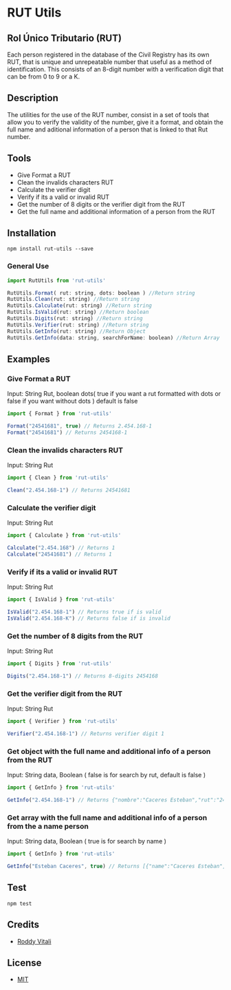 # RUT Utils

## Rol Único Tributario (RUT)
Each person registered in the database of the Civil Registry has its own RUT, that is unique and unrepeatable number that useful as a method of identification. This consists of an 8-digit number with a verification digit that can be from 0 to 9 or a K.

## Description
The utilities for the use of the RUT number, consist in a set of tools that allow you to verify the validity of the number, give it a format, and obtain the full name and aditional information of a person that is linked to that Rut number.

## Tools
- Give Format a RUT
- Clean the invalids characters RUT
- Calculate the verifier digit
- Verify if its a valid or invalid RUT
- Get the number of 8 digits or the verifier digit from the RUT
- Get the full name and additional information of a person from the RUT

## Installation
```
npm install rut-utils --save
```

### General Use
```javascript
import RutUtils from 'rut-utils'

RutUtils.Format( rut: string, dots: boolean ) //Return string
RutUtils.Clean(rut: string) //Return string
RutUtils.Calculate(rut: string) //Return string
RutUtils.IsValid(rut: string) //Return boolean
RutUtils.Digits(rut: string) //Return string
RutUtils.Verifier(rut: string) //Return string
RutUtils.GetInfo(rut: string) //Return Object
RutUtils.GetInfo(data: string, searchForName: boolean) //Return Array
```

## Examples
### Give Format a RUT
Input: String Rut, boolean dots( true if you want a rut formatted with dots or false if you want without dots ) default is false
```javascript
import { Format } from 'rut-utils'

Format("24541681", true) // Returns 2.454.168-1
Format("24541681") // Returns 2454168-1
```

### Clean the invalids characters RUT
Input: String Rut
```javascript
import { Clean } from 'rut-utils'

Clean("2.454.168-1") // Returns 24541681
```

### Calculate the verifier digit
Input: String Rut
```javascript
import { Calculate } from 'rut-utils'

Calculate("2.454.168") // Returns 1
Calculate("24541681") // Returns 1
```

### Verify if its a valid or invalid RUT
Input: String Rut
```javascript
import { IsValid } from 'rut-utils'

IsValid("2.454.168-1") // Returns true if is valid
IsValid("2.454.168-K") // Returns false if is invalid
```

### Get the number of 8 digits from the RUT
Input: String Rut
```javascript
import { Digits } from 'rut-utils'

Digits("2.454.168-1") // Returns 8-digits 2454168
```

### Get the verifier digit from the RUT
Input: String Rut
```javascript
import { Verifier } from 'rut-utils'

Verifier("2.454.168-1") // Returns verifier digit 1
```

### Get object with the full name and additional info of a person from the RUT
Input: String data, Boolean ( false is for search by rut, default is false )
```javascript
import { GetInfo } from 'rut-utils'

GetInfo("2.454.168-1") // Returns {"nombre":"Caceres Esteban","rut":"24541681","sexo":1}
```

### Get array with the full name and additional info of a person from the a name person
Input: String data, Boolean ( true is for search by name )
```javascript
import { GetInfo } from 'rut-utils'

GetInfo("Esteban Caceres", true) // Returns [{"name":"Caceres Esteban","rut":"24541681"}, ...]
```

## Test
```
npm test
```

## Credits
- [Roddy Vitali](https://twitter.com/@roddyvitali)

## License
- [MIT](https://github.com/roddyvitali/rut-utils/tree/master/LICENSE)